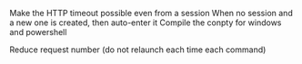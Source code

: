 Make the HTTP timeout possible even from a session
When no session and a new one is created, then auto-enter it
Compile the conpty for windows and powershell

Reduce request number (do not relaunch each time each command)
